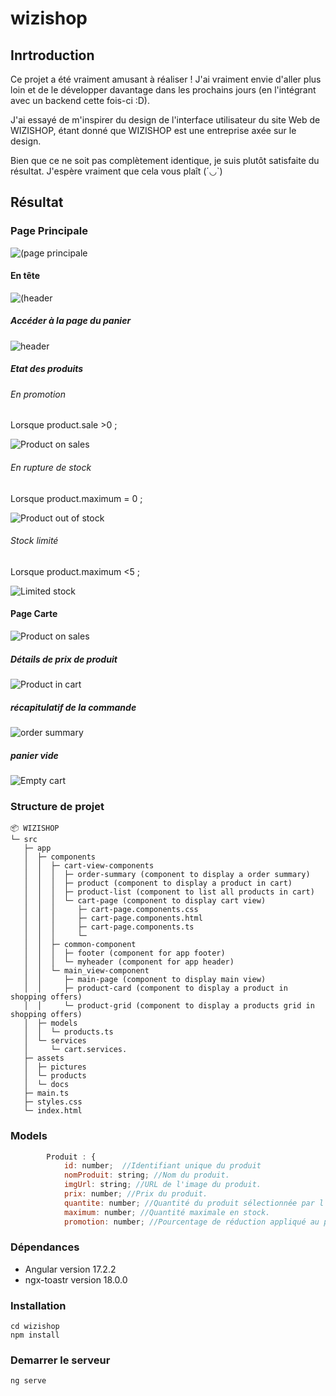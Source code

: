 # wizishop
## Inrtroduction

Ce projet a été vraiment amusant à réaliser ! J'ai vraiment envie d'aller plus loin et de le développer davantage dans les prochains jours (en l'intégrant avec un backend cette fois-ci :D). 

J'ai essayé de m'inspirer du design de l'interface utilisateur du site Web de WIZISHOP, étant donné que WIZISHOP est une entreprise axée sur le design.

Bien que ce ne soit pas complètement identique, je suis plutôt satisfaite du résultat. J'espère vraiment que cela vous plaît (´◡`)

## Résultat

### Page Principale

![(page principale](wizishop/src/assets/doc/main-page.png)
#### En tête
![(header](wizishop/src/assets/doc/header.PNG)
##### Accéder à la page du panier
![header](wizishop/src/assets/doc/cart-btn.png)

##### Etat des produits
###### En promotion 

Lorsque product.sale >0 ;

![Product on sales](wizishop/src/assets/doc/sales.PNG)

###### En rupture de stock 
Lorsque product.maximum = 0 ;

![Product out of stock](./wizishop/src/assets/doc/out-of-stock.PNG)
###### Stock limité 

Lorsque product.maximum <5 ;

![Limited stock](./wizishop/src/assets/doc/limited.PNG)

#### Page Carte
![Product on sales](./wizishop/src/assets/doc/cart-page.png)
##### Détails de prix de produit
![Product in cart](./wizishop/src/assets/doc/product-in-cart.PNG)
##### récapitulatif de la commande
![order summary](./wizishop/src/assets/doc/order-summary.PNG)
##### panier vide
![Empty cart](./wizishop/src/assets/doc/empty-cart.PNG)

### Structure de projet
```
📦 WIZISHOP
└─ src
   ├─ app
   │  ├─ components
   │  │  ├─ cart-view-components
   │  │  │  ├─ order-summary (component to display a order summary)
   │  │  │  ├─ product (component to display a product in cart)
   │  │  │  ├─ product-list (component to list all products in cart)
   │  │  │  └─ cart-page (component to display cart view)
   │  │  │     ├─ cart-page.components.css
   │  │  │     ├─ cart-page.components.html
   │  │  │     ├─ cart-page.components.ts
   │  │  │     └─ 
   │  │  ├─ common-component
   │  │  │  ├─ footer (component for app footer)
   │  │  │  └─ myheader (component for app header)
   │  │  └─ main_view-component
   │  │     ├─ main-page (component to display main view)
   │  │     ├─ product-card (component to display a product in shopping offers)
   │  │     └─ product-grid (component to display a products grid in shopping offers)
   │  ├─ models
   │  │  └─ products.ts
   │  └─ services
   │     └─ cart.services.
   ├─ assets
   │  ├─ pictures
   │  └─ products
   │  └─ docs
   ├─ main.ts
   ├─ styles.css
   └─ index.html
```
### Models
```javascript
		Produit : {
			id: number;  //Identifiant unique du produit
			nomProduit: string; //Nom du produit.
			imgUrl: string; //URL de l'image du produit.
			prix: number; //Prix du produit.
			quantite: number; //Quantité du produit sélectionnée par l'utilisateur (pas très optimal de la stocker ici :D).
			maximum: number; //Quantité maximale en stock.
			promotion: number; //Pourcentage de réduction appliqué au produit.}

```
### Dépendances
- Angular version 17.2.2
- ngx-toastr version 18.0.0

### Installation
    cd wizishop
    npm install
### Demarrer le serveur
    ng serve
